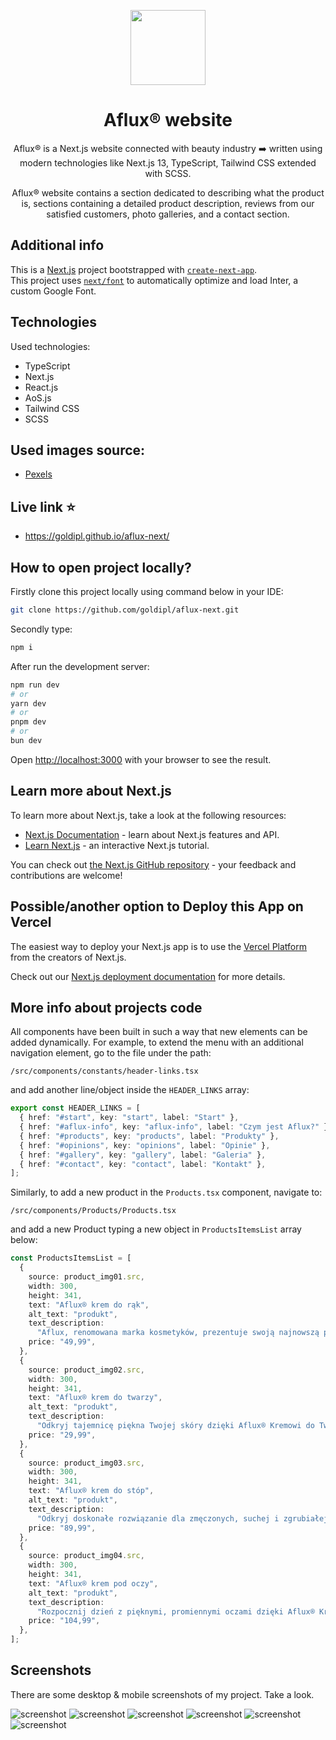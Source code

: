 <p align="center">
    <img src="./src/images/aflux-logo.png" height="120"/>
</p>

<h1 align="center">Aflux® website</h1>

<p align="center">Aflux® is a Next.js website connected with beauty industry ➡️ written using modern technologies like Next.js 13, TypeScript, Tailwind CSS extended with SCSS.</p>
<p align="center">Aflux® website contains a section dedicated to describing what the product is, sections containing a detailed product description, reviews from our satisfied customers, photo galleries, and a contact section.</p>

## Additional info

This is a [Next.js](https://nextjs.org/) project bootstrapped with [`create-next-app`](https://github.com/vercel/next.js/tree/canary/packages/create-next-app).  
This project uses [`next/font`](https://nextjs.org/docs/basic-features/font-optimization) to automatically optimize and load Inter, a custom Google Font.

## Technologies

Used technologies:

- TypeScript
- Next.js
- React.js
- AoS.js
- Tailwind CSS
- SCSS

## Used images source:

- [Pexels](https://www.pexels.com/)

## Live link :star:

- https://goldipl.github.io/aflux-next/

## How to open project locally?

Firstly clone this project locally using command below in your IDE:

```bash
git clone https://github.com/goldipl/aflux-next.git
```

Secondly type:

```bash
npm i
```

After run the development server:

```bash
npm run dev
# or
yarn dev
# or
pnpm dev
# or
bun dev
```

Open [http://localhost:3000](http://localhost:3000) with your browser to see the result.

## Learn more about Next.js

To learn more about Next.js, take a look at the following resources:

- [Next.js Documentation](https://nextjs.org/docs) - learn about Next.js features and API.
- [Learn Next.js](https://nextjs.org/learn) - an interactive Next.js tutorial.

You can check out [the Next.js GitHub repository](https://github.com/vercel/next.js/) - your feedback and contributions are welcome!

## Possible/another option to Deploy this App on Vercel

The easiest way to deploy your Next.js app is to use the [Vercel Platform](https://vercel.com/new?utm_medium=default-template&filter=next.js&utm_source=create-next-app&utm_campaign=create-next-app-readme) from the creators of Next.js.

Check out our [Next.js deployment documentation](https://nextjs.org/docs/deployment) for more details.

## More info about projects code

All components have been built in such a way that new elements can be added dynamically.
For example, to extend the menu with an additional navigation element, go to the file under the path:

```
/src/components/constants/header-links.tsx
```

and add another line/object inside the `HEADER_LINKS` array:

```typescript
export const HEADER_LINKS = [
  { href: "#start", key: "start", label: "Start" },
  { href: "#aflux-info", key: "aflux-info", label: "Czym jest Aflux?" },
  { href: "#products", key: "products", label: "Produkty" },
  { href: "#opinions", key: "opinions", label: "Opinie" },
  { href: "#gallery", key: "gallery", label: "Galeria" },
  { href: "#contact", key: "contact", label: "Kontakt" },
];
```

Similarly, to add a new product in the `Products.tsx` component, navigate to:

```
/src/components/Products/Products.tsx
```

and add a new Product typing a new object in `ProductsItemsList` array below:

```typescript
const ProductsItemsList = [
  {
    source: product_img01.src,
    width: 300,
    height: 341,
    text: "Aflux® krem do rąk",
    alt_text: "produkt",
    text_description:
      "Aflux, renomowana marka kosmetyków, prezentuje swoją najnowszą propozycję - krem do rąk o niezrównanej jakości i skuteczności. Ten wyjątkowy produkt został stworzony z myślą o pielęgnacji skóry dłoni, dbając jednocześnie o nawilżenie, odżywienie i ochronę. Formuła kremu została opracowana z użyciem najwyższej jakości składników, które doskonale pielęgnują i regenerują skórę. Bogate w substancje odżywcze i witaminy, krem głęboko nawilża skórę, przywracając jej elastyczność i miękkość. Dzięki zawartości naturalnych ekstraktów roślinnych, zapewnia on intensywną regenerację nawet najbardziej wysuszonej skóry.",
    price: "49,99",
  },
  {
    source: product_img02.src,
    width: 300,
    height: 341,
    text: "Aflux® krem do twarzy",
    alt_text: "produkt",
    text_description:
      "Odkryj tajemnicę piękna Twojej skóry dzięki Aflux® Kremowi do Twarzy - innowacyjnemu rozwiązaniu, które łączy w sobie potęgę naturalnych składników i zaawansowanej technologii kosmetycznej. Nasz krem to nie tylko produkt pielęgnacyjny, to codzienna dawka luksusu i blasku dla Twojej cery. Jego unikalna formuła opiera się na starannie dobranych składnikach pochodzenia roślinnego, bogatych w witaminy, minerały oraz przeciwutleniacze. Dzięki zawartości organicznych ekstraktów roślinnych, olejków eterycznych i substancji odżywczych, nasz krem nawilża, regeneruje oraz chroni skórę przed działaniem szkodliwych czynników zewnętrznych. Dzięki regularnemu stosowaniu zauważysz redukcję drobnych linii i zmarszczek, a Twoja cera odzyska blask i elastyczność. Bez względu na Twój typ cery - suchą, tłustą, mieszana czy wrażliwą - nasz krem doskonale się sprawdzi. Jest idealnym wyborem dla osób poszukujących naturalnego i skutecznego sposobu pielęgnacji skóry. Rozkoszuj się chwilą pielęgnacji i daj swojej skórze to, na co zasługuje - Aflux® Krem do Twarzy. Dołącz do tysięcy zadowolonych użytkowników i odkryj sekret zdrowej, pięknej skóry z Aflux®!",
    price: "29,99",
  },
  {
    source: product_img03.src,
    width: 300,
    height: 341,
    text: "Aflux® krem do stóp",
    alt_text: "produkt",
    text_description:
      "Odkryj doskonałe rozwiązanie dla zmęczonych, suchej i zgrubiałej skóry stóp - Aflux® Krem do Stóp. Nasz krem to nie tylko produkt pielęgnacyjny, to prawdziwa terapia dla Twoich stóp, które codziennie narażone są na intensywne obciążenia. Dzięki unikalnej formule opartej na naturalnych składnikach, w tym na olejach roślinnych, masłach i ekstraktach roślinnych, nasz krem zapewnia intensywne nawilżenie, odżywienie i regenerację skóry stóp. Jego lekka konsystencja szybko się wchłania, pozostawiając uczucie komfortu i gładkości. Z Aflux® Kremem do Stóp przywrócisz swoim stopom miękkość, elastyczność i zdrowy wygląd, czyniąc je gotowymi na kolejne wyzwania dnia codziennego. Daj swoim stopom zasłużoną pielęgnację, korzystając z bogactwa natury w połączeniu z zaawansowaną technologią kosmetyczną - dołącz do tych, którzy doceniają piękno i zdrowie stóp z Aflux®!",
    price: "89,99",
  },
  {
    source: product_img04.src,
    width: 300,
    height: 341,
    text: "Aflux® krem pod oczy",
    alt_text: "produkt",
    text_description:
      "Rozpocznij dzień z pięknymi, promiennymi oczami dzięki Aflux® Kremowi Pod Oczy - wyjątkowemu rozwiązaniu pielęgnacyjnemu, które rewitalizuje, nawilża i odmładza delikatną skórę wokół oczu. Nasz krem to nie tylko produkt kosmetyczny, to właściwa dawka pielęgnacji, która przywraca świeżość i blask Twojemu spojrzeniu. Dzięki zaawansowanej formule opartej na składnikach pochodzenia roślinnego, w tym na ekstraktach roślinnych, witaminach i peptydach, Aflux® Krem Pod Oczy redukuje widoczność cieni i worków pod oczami, wygładza drobne linie i zmarszczki, oraz eliminuje oznaki zmęczenia. Lekka konsystencja kremu delikatnie się wchłania, nie obciążając skóry, zapewniając uczucie komfortu i świeżości. Pozwól swoim oczom odzyskać blask i witalność, dbając o nie codziennie z Aflux® Kremem Pod Oczy - odkryj tajemnicę młodszego, bardziej promiennego spojrzenia już dziś!",
    price: "104,99",
  },
];
```

## Screenshots

There are some desktop & mobile screenshots of my project. Take a look.

![screenshot](./screenshots/aflux_screenshot01.jpg)
![screenshot](./screenshots/aflux_screenshot02.jpg)
![screenshot](./screenshots/aflux_screenshot03.jpg)
![screenshot](./screenshots/aflux_screenshot04.jpg)
![screenshot](./screenshots/aflux_screenshot05.jpg)
![screenshot](./screenshots/aflux_screenshot06.jpg)
